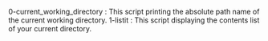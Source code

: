 0-current_working_directory :   This script printing the absolute path name of the current working directory.
1-listit                    :   This script displaying the contents list of your current directory.
